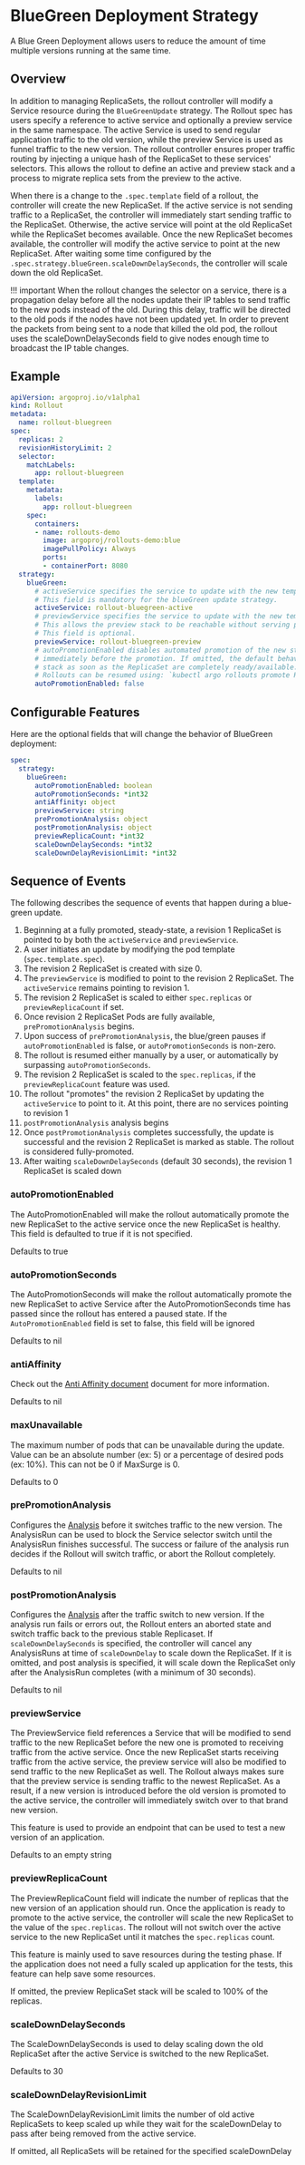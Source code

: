 # BlueGreen Deployment Strategy

A Blue Green Deployment allows users to reduce the amount of time multiple versions running at the same time.

## Overview

In addition to managing ReplicaSets, the rollout controller will modify a Service resource during the `BlueGreenUpdate` strategy.  The Rollout spec has users specify a reference to active service and optionally a preview service in the same namespace. The active Service is used to send regular application traffic to the old version, while the preview Service is used as funnel traffic to the new version. The rollout controller ensures proper traffic routing by injecting a unique hash of the ReplicaSet to these services' selectors.  This allows the rollout to define an active and preview stack and a process to migrate replica sets from the preview to the active. 

When there is a change to the `.spec.template` field of a rollout, the controller will create the new ReplicaSet.  If the active service is not sending traffic to a ReplicaSet, the controller will immediately start sending traffic to the ReplicaSet. Otherwise, the active service will point at the old ReplicaSet while the ReplicaSet becomes available. Once the new ReplicaSet becomes available, the controller will modify the active service to point at the new ReplicaSet. After waiting some time configured by the `.spec.strategy.blueGreen.scaleDownDelaySeconds`, the controller will scale down the old ReplicaSet.

!!! important
    When the rollout changes the selector on a service, there is a propagation delay before all the nodes update their IP tables to send traffic to the new pods instead of the old. During this delay, traffic will be directed to the old pods if the nodes have not been updated yet. In order to prevent the packets from being sent to a node that killed the old pod, the rollout uses the scaleDownDelaySeconds field to give nodes enough time to broadcast the IP table changes.

## Example

```yaml
apiVersion: argoproj.io/v1alpha1
kind: Rollout
metadata:
  name: rollout-bluegreen
spec:
  replicas: 2
  revisionHistoryLimit: 2
  selector:
    matchLabels:
      app: rollout-bluegreen
  template:
    metadata:
      labels:
        app: rollout-bluegreen
    spec:
      containers:
      - name: rollouts-demo
        image: argoproj/rollouts-demo:blue
        imagePullPolicy: Always
        ports:
        - containerPort: 8080
  strategy:
    blueGreen: 
      # activeService specifies the service to update with the new template hash at time of promotion.
      # This field is mandatory for the blueGreen update strategy.
      activeService: rollout-bluegreen-active
      # previewService specifies the service to update with the new template hash before promotion.
      # This allows the preview stack to be reachable without serving production traffic.
      # This field is optional.
      previewService: rollout-bluegreen-preview
      # autoPromotionEnabled disables automated promotion of the new stack by pausing the rollout
      # immediately before the promotion. If omitted, the default behavior is to promote the new
      # stack as soon as the ReplicaSet are completely ready/available.
      # Rollouts can be resumed using: `kubectl argo rollouts promote ROLLOUT`
      autoPromotionEnabled: false
```

## Configurable Features
Here are the optional fields that will change the behavior of BlueGreen deployment:
```yaml
spec:
  strategy:
    blueGreen:
      autoPromotionEnabled: boolean
      autoPromotionSeconds: *int32
      antiAffinity: object
      previewService: string
      prePromotionAnalysis: object
      postPromotionAnalysis: object
      previewReplicaCount: *int32
      scaleDownDelaySeconds: *int32
      scaleDownDelayRevisionLimit: *int32
```

## Sequence of Events

The following describes the sequence of events that happen during a blue-green update.

1. Beginning at a fully promoted, steady-state, a revision 1 ReplicaSet is pointed to by both the `activeService` and `previewService`.
1. A user initiates an update by modifying the pod template (`spec.template.spec`).
1. The revision 2 ReplicaSet is created with size 0.
1. The `previewService` is modified to point to the revision 2 ReplicaSet. The `activeService` remains pointing to revision 1.
1. The revision 2 ReplicaSet is scaled to either `spec.replicas` or `previewReplicaCount` if set.
1. Once revision 2 ReplicaSet Pods are fully available, `prePromotionAnalysis` begins.
1. Upon success of `prePromotionAnalysis`, the blue/green pauses if `autoPromotionEnabled` is false, or `autoPromotionSeconds` is non-zero.
1. The rollout is resumed either manually by a user, or automatically by surpassing `autoPromotionSeconds`.
1. The revision 2 ReplicaSet is scaled to the `spec.replicas`, if the `previewReplicaCount` feature was used.
1. The rollout "promotes" the revision 2 ReplicaSet by updating the `activeService` to point to it. At this point, there are no services pointing to revision 1
1. `postPromotionAnalysis` analysis begins
1. Once `postPromotionAnalysis` completes successfully, the update is successful and the revision 2 ReplicaSet is marked as stable. The rollout is considered fully-promoted.
1. After waiting `scaleDownDelaySeconds` (default 30 seconds), the revision 1 ReplicaSet is scaled down 


### autoPromotionEnabled
The AutoPromotionEnabled will make the rollout automatically promote the new ReplicaSet to the active service once the new ReplicaSet is healthy. This field is defaulted to true if it is not specified.

Defaults to true

### autoPromotionSeconds
The AutoPromotionSeconds will make the rollout automatically promote the new ReplicaSet to active Service after the AutoPromotionSeconds time has passed since the rollout has entered a paused state. If the `AutoPromotionEnabled` field is set to false, this field will be ignored

Defaults to nil

### antiAffinity
Check out the [Anti Affinity document](anti-affinity/anti-affinity.md) document for more information.

Defaults to nil

### maxUnavailable
The maximum number of pods that can be unavailable during the update. Value can be an absolute number (ex: 5) or a percentage of desired pods (ex: 10%). This can not be 0 if MaxSurge is 0.

Defaults to 0

### prePromotionAnalysis
Configures the [Analysis](analysis.md#bluegreen-pre-promotion-analysis) before it switches traffic to the new version. The
AnalysisRun can be used to block the Service selector switch until the AnalysisRun finishes successful. The success or
failure of the analysis run decides if the Rollout will switch traffic, or abort the Rollout completely.

Defaults to nil

### postPromotionAnalysis
Configures the [Analysis](analysis.md#bluegreen-pre-promotion-analysis) after the traffic switch to new version. If the analysis
run fails or errors out, the Rollout enters an aborted state and switch traffic back to the previous stable Replicaset.
If `scaleDownDelaySeconds` is specified, the controller will cancel any AnalysisRuns at time of `scaleDownDelay` to 
scale down the ReplicaSet. If it is omitted, and post analysis is specified, it will scale down the ReplicaSet only 
after the AnalysisRun completes (with a minimum of 30 seconds).

Defaults to nil

### previewService
The PreviewService field references a Service that will be modified to send traffic to the new ReplicaSet before the new one is promoted to receiving traffic from the active service. Once the new ReplicaSet starts receiving traffic from the active service, the preview service will also be modified to send traffic to the new ReplicaSet as well. The Rollout always makes sure that the preview service is sending traffic to the newest ReplicaSet.  As a result, if a new version is introduced before the old version is promoted to the active service, the controller will immediately switch over to that brand new version.

This feature is used to provide an endpoint that can be used to test a new version of an application.

Defaults to an empty string

### previewReplicaCount
The PreviewReplicaCount field will indicate the number of replicas that the new version of an application should run.  Once the application is ready to promote to the active service, the controller will scale the new ReplicaSet to the value of the `spec.replicas`. The rollout will not switch over the active service to the new ReplicaSet until it matches the `spec.replicas` count.

This feature is mainly used to save resources during the testing phase. If the application does not need a fully scaled up application for the tests, this feature can help save some resources.

If omitted, the preview ReplicaSet stack will be scaled to 100% of the replicas.

### scaleDownDelaySeconds
The ScaleDownDelaySeconds is used to delay scaling down the old ReplicaSet after the active Service is switched to the new ReplicaSet.

Defaults to 30

### scaleDownDelayRevisionLimit
The ScaleDownDelayRevisionLimit limits the number of old active ReplicaSets to keep scaled up while they wait for the scaleDownDelay to pass after being removed from the active service. 

If omitted, all ReplicaSets will be retained for the specified scaleDownDelay

